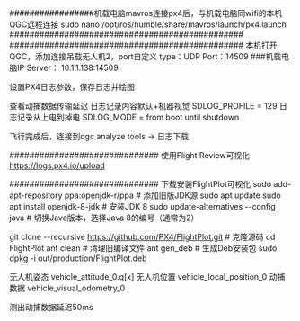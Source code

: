 #################机载电脑mavros连接px4后，与机载电脑同wifi的本机QGC远程连接
sudo nano /opt/ros/humble/share/mavros/launch/px4.launch
###############################################
<arg name="gcs_url" default="udp://:14509@" />
###############################################
本机打开QGC，添加连接吊载无人机2，port自定义
type：UDP
Port：14509
###机载电脑IP
Server：
10.1.1.138:14509


设置PX4日志参数，保存日志并绘图

查看动捕数据传输延迟
日志记录内容默认+机器视觉
SDLOG_PROFILE = 129
日志记录从上电到掉电
SDLOG_MODE = from boot until shutdown


飞行完成后，连接到qgc
analyze tools → 日志下载

##############################
使用Flight Review可视化
https://logs.px4.io/upload

##############################
下载安装FlightPlot可视化
sudo add-apt-repository ppa:openjdk-r/ppa  # 添加旧版JDK源
sudo apt update
sudo apt install openjdk-8-jdk              # 安装JDK 8
sudo update-alternatives --config java      # 切换Java版本，选择Java 8的编号（通常为2）

git clone --recursive https://github.com/PX4/FlightPlot.git  # 克隆源码
cd FlightPlot
ant clean         # 清理旧编译文件
ant gen_deb       # 生成Deb安装包
sudo dpkg -i out/production/FlightPlot.deb

无人机姿态
vehicle_attitude_0.q[x]
无人机位置
vehicle_local_position_0
动捕数据
vehicle_visual_odometry_0


测出动捕数据延迟50ms
